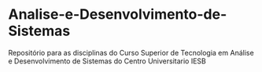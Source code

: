 # Analise-e-Desenvolvimento-de-Sistemas
Repositório para as disciplinas do Curso Superior de Tecnologia em Análise e Desenvolvimento de Sistemas do Centro Universitario IESB
